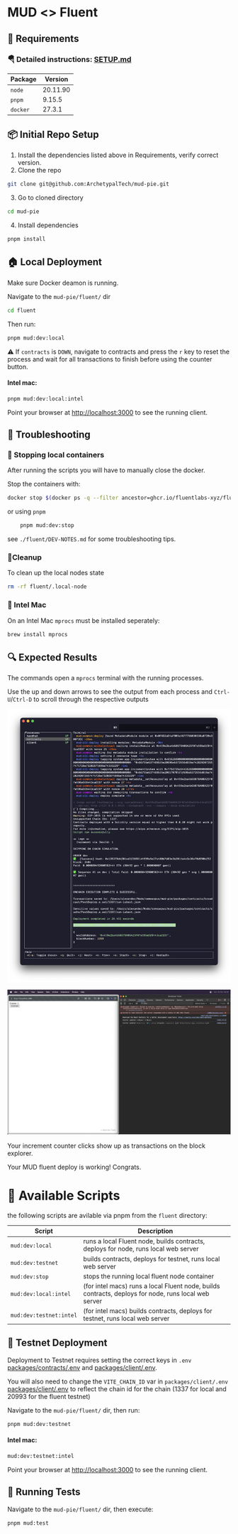 # MUD <> Fluent

## 🚧 Requirements

### 🪂 Detailed instructions: [SETUP.md](https://github.com/ArchetypalTech/mud-pie/blob/main/SETUP.md)

| Package  | Version  |
| -------- | -------- |
| `node`   | 20.11.90 |
| `pnpm`   | 9.15.5   |
| `docker` | 27.3.1   |

## 📦 Initial Repo Setup

1. Install the dependencies listed above in Requirements, verify correct version.
2. Clone the repo

```bash
git clone git@github.com:ArchetypalTech/mud-pie.git
```

3. Go to cloned directory

```bash
cd mud-pie
```

4. Install dependencies

```bash
pnpm install
```

## 🏠 Local Deployment

Make sure Docker deamon is running.

Navigate to the `mud-pie/fluent/` dir

```bash
cd fluent
```

Then run:

```bash
pnpm mud:dev:local
```

⚠️ If `contracts` is `DOWN`, navigate to contracts and press the `r` key to reset the process and wait for all transactions to finish before using the counter button.

#### Intel mac:

```bash
pnpm mud:dev:local:intel
```

Point your browser at [http://localhost:3000](http://localhost:3000) to see the running client.

## 🏥 Troubleshooting

### 🚾 Stopping local containers

After running the scripts you will have to manually close the docker.

Stop the containers with:

```sh
docker stop $(docker ps -q --filter ancestor=ghcr.io/fluentlabs-xyz/fluent:latest)
```

or using `pnpm`

```sh
    pnpm mud:dev:stop
```

see `./fluent/DEV-NOTES.md` for some troubleshooting tips.

### 🧹Cleanup

To clean up the local nodes state

```sh
rm -rf fluent/.local-node
```

### 🐛 Intel Mac

On an Intel Mac `mprocs` must be installed seperately:

```bash
brew install mprocs
```

## 🔍 Expected Results

The commands open a `mprocs` terminal with the running processes.

Use the up and down arrows to see the output from each process and `Ctrl-U`/`Ctrl-D` to scroll through the respective outputs

![mud-pie-tmuxup-mac-01.png](https://github.com/ArchetypalTech/mud-pie/blob/main/mud-pie-tmuxup-mac-01.png)

![mud-pie-clientup-mac-01.png](https://github.com/ArchetypalTech/mud-pie/blob/main/mud-pie-clientup-mac-01.png)

Your increment counter clicks show up as transactions on the block explorer.

Your MUD fluent deploy is working! Congrats.

# 🔧 Available Scripts

the following scripts are avilable via pnpm from the `fluent` directory:

| Script                  | Description                                                                                          |
| ----------------------- | ---------------------------------------------------------------------------------------------------- |
| `mud:dev:local`         | runs a local Fluent node, builds contracts, deploys for node, runs local web server                  |
| `mud:dev:testnet`       | builds contracts, deploys for testnet, runs local web server                                         |
| `mud:dev:stop`          | stops the running local fluent node container                                                        |
| `mud:dev:local:intel`   | (for intel macs) runs a local Fluent node, builds contracts, deploys for node, runs local web server |
| `mud:dev:testnet:intel` | (for intel macs) builds contracts, deploys for testnet, runs local web server                        |

## 🚀 Testnet Deployment

Deployment to Testnet requires setting the correct keys in `.env` [packages/contracts/.env](https://github.com/ArchetypalTech/mud-pie/blob/main/packages/contracts/.env) and [packages/client/.env](https://github.com/ArchetypalTech/mud-pie/blob/main/packages/client/.env).

You will also need to change the `VITE_CHAIN_ID` var in `packages/client/.env` [packages/client/.env](https://github.com/ArchetypalTech/mud-pie/blob/main/packages/client/.env) to reflect the chain id for the chain (1337 for local and 20993 for the fluent testnet)

Navigate to the `mud-pie/fluent/` dir, then run:

```bash
pnpm mud:dev:testnet
```

#### Intel mac:

```bash
mud:dev:testnet:intel
```

Point your browser at [http://localhost:3000](http://localhost:3000) to see the running client.

## 🧪 Running Tests

Navigate to the `mud-pie/fluent/` dir, then execute:

```bash
pnpm mud:test
```
